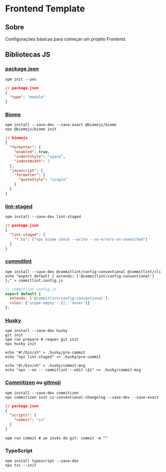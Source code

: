 # Frontend Template

## Sobre

Configurações básicas para começar um projeto Frontend.

## Bibliotecas JS

### [package.json](https://gabrieluizramos.com.br/entendendo-o-package-json)

```Shell
npm init --yes
```

```JSON
// package.json
{
  "type": "module"
}
```

### [Biome](https://biomejs.dev/pt-br/)

```Shell
npm install --save-dev --save-exact @biomejs/biome
npx @biomejs/biome init
```

```JSON
// biomejs
{
  "formatter": {
    "enabled": true,
    "indentStyle": "space",
    "indentWidth": 2
  },
  "javascript": {
    "formatter": {
      "quoteStyle": "single"
    }
  }
}
```

### [lint-staged](https://github.com/lint-staged/lint-staged)

```Shell
npm install --save-dev lint-staged
```

```JSON
// package.json
{
  "lint-staged": {
    "*.ts": ["npx biome check --write --no-errors-on-unmatched"]
  }
}
```

### [commitlint](https://commitlint.js.org/)

```Shell
npm install --save-dev @commitlint/config-conventional @commitlint/cli
echo "export default { extends: ['@commitlint/config-conventional'] };" > commitlint.config.js
```

```JavaScript
// commitlint.config.js
export default {
  extends: ['@commitlint/config-conventional'],
  rules: {'scope-empty': [2, 'never']}
};
```

### [Husky](https://typicode.github.io/husky/)

```Shell
npm install --save-dev husky
git init
npm run prepare # requer git init
npx husky init
```

```Shell
echo "#!/bin/sh" > .husky/pre-commit
echo "npx lint-staged" >> .husky/pre-commit
```

```Shell
echo "#!/bin/sh" > .husky/commit-msg
echo "npx --no -- commitlint --edit \$1" >> .husky/commit-msg
```

### [Commitizen](https://commitizen-tools.github.io/commitizen/) ou [gitmoji](https://gitmoji.dev/)

```Shell
npm install --save-dev commitizen
npx commitizen init cz-conventional-changelog --save-dev --save-exact
```

```JSON
// package.json
{
  "scripts": {
    "commit": "cz"
  }
}
```

```Shell
npm run commit # ao invés de git: commit -m ""
```

### TypeScript

```Shell
npm install typescript --save-dev
npx tsc --init
```
